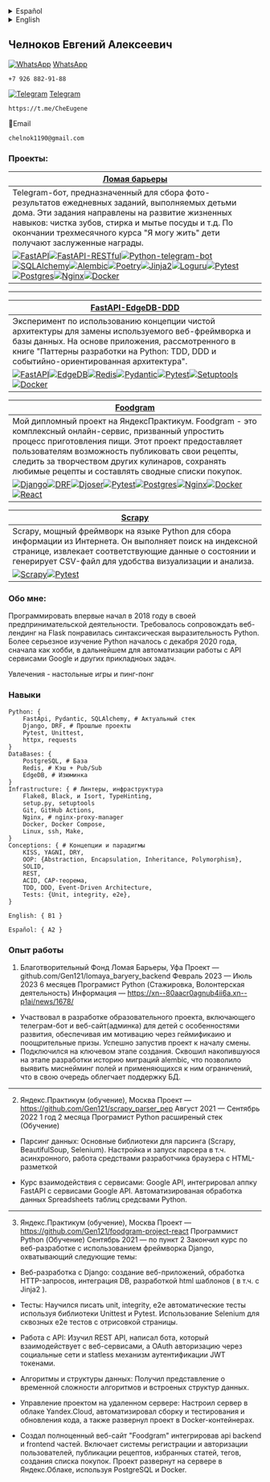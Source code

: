 <details>
  <summary>Español</summary>

## Chelnokov Eugeny
[WhatsApp](https://wa.me/qr/L5UWXBK4PVP5N1)  
```
+7 926 882-91-88
```

[Telegram](https://t.me/CheEugene)
```
https://t.me/CheEugene
```

:email: Correo electrónico
```
chelnok1190@gmail.com
```


### About Me:
Comencé a programar por primera vez en 2018 en mi emprendimiento. Se requería mantener un weblending en Flask me gustó la expresividad sintáctica de Python.
Estudio más serio de Python comenzó en diciembre de 2020, primero como un hobby, más tarde para automatizar el trabajo con los servicios de Google API y otras tareas aplicadas.

Aficiones - juegos de mesa y ping pong.

### Habilidades
```
Python: {
    FastApi, Pydantic, SQLAlchemy, ## Pila actual
    Django, DRF, ### Proyectos anteriores
    Pytest, Unittest,
    httpx, requests
}
Bases de datos: {
    PostgreSQL, # Base de datos
    Redis, # Caché + Pub/Sub
    EdgeDB, # Raisin
}
Infraestructura: { # Linters, Infraestructura
    Flake8, Black, e Isort, TypeHinting,
    setup.py, setuptools
    Git, GitHub Acciones,
    Nginx, # nginx-proxy-manager
    Docker, Docker Compose,
    Linux, ssh, Make,
}
Conceptos: { # Conceptos y paradigmas
    BESO, YAGNI, SECO,
    POO: { # Abstracción, Encapsulación, Herencia, Polimorfismo},
    SOLID,
    REST,
    ACID, Teorema CAP,
    TDD, DDD, Arquitectura dirigida por eventos,
    Pruebas: {Unidad, integridad, e2e},
}

English: { B1 }

Español: { A2 }
```

### Proyecto en curso
Un experimento para utilizar el concepto de arquitectura limpia para reemplazar el framework web y la base de datos en uso.
[FastAPI-EdgeDB-DDD](https://github.com/Gen121/Fastapi-EdgeDB-DDD)


### Experiencia laboral
1. Fundación benéfica Rompiendo Barreras, Ufa. 
Proyecto - github.com/Gen121/lomaya_baryery_backend
Febrero 2023 - Julio 2023 6 meses
Programador Python (Prácticas, Voluntariado)
Información - https://xn--80aacr0agnub4ii6a.xn--p1ai/news/1678/

- Participé en el desarrollo de un proyecto educativo que incluía un bot de telegram y un sitio web(admin) para niños con necesidades especiales, proporcionándoles motivación a través de la gamificación y premios de incentivo. Lanzamiento con éxito del proyecto a tiempo para el inicio del turno.
- Conectados en una fase clave de la creación. Aplastado el historial acumulado de migraciones del alambique durante la fase de desarrollo, lo que permite identificar los errores de denominación de los campos y las restricciones aplicadas a los mismos, lo que a su vez facilita el mantenimiento de la BD.
---

2. Yandex.Praktikum (formación), Moscú
Proyecto - https://github.com/Gen121/scrapy_parser_pep
Agosto 2021 - Septiembre 2022 1 año 2 meses
Programador Python Extended Stack (Formación)

- Análisis de datos: Bibliotecas básicas de análisis (Scrapy, BeautifulSoup, Selenium). Configuración y ejecución de un analizador sintáctico, incluido analizador asíncrono, trabajo con marcado HTML utilizando herramientas de desarrollador de navegador.

- Curso de interacción con los servicios: Google API, integrado FastAPI appku con los servicios de Google API. Procesamiento automatizado de datos de tablas de hojas de cálculo con herramientas de Python.
---

3. Yandex.Praktikum (formación), Moscú.
Proyecto - https://github.com/Gen121/foodgram-project-react
Programador Python (Formación)
Septiembre 2021 - al punto 2 Completado un curso sobre desarrollo web utilizando Django framework, que abarca los siguientes temas:

- Desarrollo web con Django: creación de aplicaciones web, manejo de peticiones HTTP, integración DB, desarrollo de plantillas html ( incluyendo c Jinja2).

- Pruebas: Aprender a escribir pruebas automatizadas unitarias, de integridad y e2e utilizando las librerías Unittest y Pytest. Uso de Selenium para pruebas e2e de extremo a extremo con renderizado de páginas.

- Trabajo con APIs: Aprendí REST API, escribí un bot que interactúa con servicios web, y autorización OAuth a través de redes sociales y mecanismo de autenticación sin estado JWT tokens.

- Algoritmos y estructuras de datos: Comprensión de la complejidad temporal de los algoritmos y las estructuras de datos integradas.

- Gestión de proyectos en un servidor remoto: Configuración de un servidor en Yandex.Cloud, construcción y pruebas automatizadas y actualizaciones de código, y despliegue del proyecto en contenedores Docker.

- Creación de un sitio web completo "Foodgram" integrando partes de backend y frontend api. Incluye sistemas de registro y autorización de usuarios, publicación de recetas, artículos favoritos, etiquetas, creación de listas de la compra. El proyecto está desplegado en un servidor en Yandex.Cloud usando PostgreSQL y Docker.

</details>




<details>
  <summary>English</summary>

## Chelnokov Evgeny Alekseevich
[WhatsApp](https://wa.me/qr/L5UWXBK4PVP5N1)  
```
+7 926 882-91-88
```

[Telegram](https://t.me/CheEugene)
```
https://t.me/CheEugene
```

:email:Email
```
chelnok1190@gmail.com
```


### About Me:
Started programming for the first time in 2018 in my entrepreneurial endeavors. Was required to maintain a weblending in Flask liked the syntactic expressiveness of Python.
More serious study of Python began in December 2020, first as a hobby, later to automate work with Google API services and other applied tasks.

Hobbies - board games and ping pong.

### Skills
```
Python: {
    FastApi, Pydantic, SQLAlchemy, # Actual stack
    Django, DRF, ### Past projects
    Pytest, Unittest,
    httpx, requests
}
DataBases: {
    PostgreSQL, # Database
    Redis, # Cache + Pub/Sub
    EdgeDB, # Raisin
}
Infrastructure: { # Linters, Infrastructure
    Flake8, Black, and Isort, TypeHinting,
    setup.py, setuptools
    Git, GitHub Actions,
    Nginx, # nginx-proxy-manager
    Docker, Docker Compose,
    Linux, ssh, Make,
}
Conceptions: { # Concepts and paradigms
    KISS, YAGNI, DRY,
    OOP: { # Abstraction, Encapsulation, Inheritance, Polymorphism},
    SOLID,
    REST,
    ACID, CAP Theorem,
    TDD, DDD, Event-Driven Architecture,
    Tests: {Unit, integrity, e2e},
}

English: { B1 }

Español: { A2 }
```

### Project in progress
An experiment to use the concept of clean architecture to replace the web framework and database in use.
[FastAPI-EdgeDB-DDD](https://github.com/Gen121/Fastapi-EdgeDB-DDD)


### Work Experience
1. Charitable Foundation Breaking Barriers, Ufa. 
Project - github.com/Gen121/lomaya_baryery_backend
February 2023 - July 2023 6 months
Python Programmer (Internship, Volunteering)
Information - https://xn--80aacr0agnub4ii6a.xn--p1ai/news/1678/

- Participated in the development of an educational project including a telegram bot and website(admin) for children with developmental disabilities, providing them with motivation through gamification and incentive prizes. Successfully launched the project in time for the start of the shift.
- Connected at a key stage of creation. Squashed the accumulated history of alembic migrations during the development phase, allowing for the identification of misnaming of fields and the constraints applied to them, which in turn facilitates database maintenance.
---

2. Yandex.Praktikum (training), Moscow
Project - https://github.com/Gen121/scrapy_parser_pep
August 2021 - September 2022 1 year 2 months
Python Extended Stack Programmer (Training)

- Data parsing: Basic parsing libraries (Scrapy, BeautifulSoup, Selenium). Setting up and running a parser, including asynchronous parser, working with HTML markup using browser developer tools

- Interaction with services: Google API, integrated FastAPI appku with Google API services. Automated processing of Spreadsheets table data with Python tools.
---

3. Yandex.Praktikum (training), Moscow.
Project - https://github.com/Gen121/foodgram-project-react
Python Programmer (Training)
September 2021 - to point 2 Completed a course on web development using Django framework, covering the following topics:

- Web development with Django: creating web applications, handling HTTP requests, DB integration, html template development ( including c Jinja2 ).

- Tests: Learned to write unit, integrity, e2e automated tests using Unittest and Pytest libraries. Using Selenium for end-to-end e2e tests with page rendering.

- Working with APIs: Learned REST API, wrote a bot that interacts with web services, and OAuth authorization through social networks and statless authentication mechanism JWT tokens.

- Algorithms and Data Structures: Gained an understanding of the time complexity of algorithms and embedded data structures.

- Project management on a remote server: Configured a server in Yandex.Cloud, automated building and testing and code updates, and deployed the project in Docker containers.

- Created a full-fledged website "Foodgram" integrating api backend and frontend parts. Includes user registration and authorization systems, publication of recipes, favorite articles, tags, creation of shopping list. The project is deployed on a server in Yandex.Cloud using PostgreSQL and Docker.

</details>





## Челноков Евгений Алексеевич
[![WhatsApp][WhatsApp-badge]][WhatsApp-url] [WhatsApp](https://wa.me/qr/L5UWXBK4PVP5N1)
```
+7 926 882-91-88
```

[![Telegram][Telegram-badge]][Telegram-url] [Telegram](https://t.me/CheEugene)
```
https://t.me/CheEugene
```

:email:Email
```
chelnok1190@gmail.com
```
### Проекты: <!-- [![][-badge]][-url] -->

| [Ломая барьеры](https://github.com/Gen121/lomaya_baryery_backend/edit/develop/README.md) |
|-------------|
| Telegram-бот, предназначенный для сбора фото-результатов ежедневных заданий, выполняемых детьми дома. Эти задания направлены на развитие жизненных навыков: чистка зубов, стирка и мытье посуды и т.д. По окончании трехмесячного курса "Я могу жить" дети получают заслуженные награды.
 [![FastAPI][FastAPI-badge]][FastAPI-url][![FastAPI-RESTful][FastAPI-RESTful-badge]][FastAPI-RESTful-url][![Python-telegram-bot][Python-telegram-bot-badge]][Python-telegram-bot-url][![SQLAlchemy][SQLAlchemy-badge]][SQLAlchemy-url][![Alembic][Alembic-badge]][Alembic-url][![Poetry][Poetry-badge]][Poetry-url][![Jinja2][Jinja2-badge]][Jinja2-url][![Loguru][Loguru-badge]][Loguru-url][![Pytest][Pytest-badge]][Pytest-url][![Postgres][Postgres-badge]][Postgres-url][![Nginx][Nginx-badge]][Nginx-url][![Docker][Docker-badge]][Docker-url]|
---

| [FastAPI-EdgeDB-DDD](https://github.com/Gen121/Fastapi-EdgeDB-DDD) |
|-------------|
| Эксперимент по использованию концепции чистой архитектуры для замены используемого веб-фреймворка и базы данных. На основе приложения, рассмотренного в книге "Паттерны разработки на Python: TDD, DDD и событийно-ориентированная архитектура".
[![FastAPI][FastAPI-badge]][FastAPI-url][![EdgeDB][EdgeDB-badge]][EdgeDB-url][![Redis][Redis-badge]][Redis-url][![Pydantic][Pydantic-badge]][Pydantic-url][![Pytest][Pytest-badge]][Pytest-url][![Setuptools][Setuptools-badge]][Setuptools-url][![Docker][Docker-badge]][Docker-url]|


| [Foodgram](https://github.com/Gen121/foodgram-project-react) |
|-------------|
| Мой дипломный проект на ЯндексПрактикум. Foodgram - это комплексный онлайн-сервис, призванный упростить процесс приготовления пищи. Этот проект предоставляет пользователям возможность публиковать свои рецепты, следить за творчеством других кулинаров, сохранять любимые рецепты и составлять сводные списки покупок.
[![Django][Django-badge]][Django-url][![DRF][DRF-badge]][DRF-url][![Djoser][Djoser-badge]][Djoser-url][![Pytest][Pytest-badge]][Pytest-url][![Postgres][Postgres-badge]][Postgres-url][![Nginx][Nginx-badge]][Nginx-url][![Docker][Docker-badge]][Docker-url][![React][React-badge]][React-url]|

| [Scrapy](https://github.com/Gen121/scrapy_parser_pep) |
|-------------|
| Scrapy, мощный фреймворк на языке Python для сбора информации из Интернета. Он выполняет поиск на индексной странице, извлекает соответствующие данные о состоянии и генерирует CSV-файл для удобства визуализации и анализа.
[![Scrapy][Scrapy-badge]][Scrapy-url][![Pytest][Pytest-badge]][Pytest-url]|


### Обо мне:
Программировать впервые начал в 2018 году в своей предпринимательской деятельности. Требовалось сопровождать веб-лендинг на Flask понравилась синтаксическая выразительность Python.
Более серьезное изучение Python началось с декабря 2020 года, сначала как хобби, в дальнейшем для автоматизации работы с API сервисами Google и других прикладноых задач.

Увлечения - настольные игры и пинг-понг

### Навыки
```
Python: {
    FastApi, Pydantic, SQLAlchemy, # Актуальный стек
    Django, DRF, # Прошлые проекты
    Pytest, Unittest,
    httpx, requests
}
DataBases: {
    PostgreSQL, # База
    Redis, # Кэш + Pub/Sub
    EdgeDB, # Изюминка
}
Infrastructure: { # Линтеры, инфраструктура
    Flake8, Black, и Isort, TypeHinting,
    setup.py, setuptools
    Git, GitHub Actions,
    Nginx, # nginx-proxy-manager
    Docker, Docker Compose,
    Linux, ssh, Make,
}
Conceptions: { # Концепции и парадигмы
    KISS, YAGNI, DRY,
    OOP: {Abstraction, Encapsulation, Inheritance, Polymorphism},
    SOLID,
    REST,
    ACID, CAP-теорема,
    TDD, DDD, Event-Driven Architecture,
    Tests: {Unit, integrity, e2e},
}

English: { B1 }

Español: { A2 }
```



### Опыт работы
1. Благотворительный Фонд Ломая Барьеры, Уфа 
Проект — github.com/Gen121/lomaya_baryery_backend
Февраль 2023 — Июль 2023 6 месяцев
Програмист Python (Стажировка, Волонтерская деятельность)
Информация — https://xn--80aacr0agnub4ii6a.xn--p1ai/news/1678/

- Участвовал в разработке образовательного проекта, включающего телеграм-бот и веб-сайт(админка) для детей с особенностями развития, обеспечивая им мотивацию через геймификаию и поощрительные призы. Успешно запустив проект к началу смены.
- Подключился на ключевом этапе создания. Сквошил накопившуюся на этапе разработки историю миграций alembic, что позволило выявить миснейминг полей и применяющихся к ним ограничений, что в свою очередь облегчает поддержку БД.
---

2. Яндекс.Практикум (обучение), Москва
Проект — https://github.com/Gen121/scrapy_parser_pep
Август 2021 — Сентябрь 2022 1 год 2 месяца
Програмист Python расширеный стек (Обучение)

- Парсинг данных: Основные библиотеки для парсинга (Scrapy, BeautifulSoup, Selenium). Настройка и запуск парсера в т.ч. асинхронного, работа средствами разработчика браузера с HTML-разметкой

- Курс взаимодействия с сервисами: Google API, интегрировал аппку FastAPI с сервисами Google API. Автоматизированая обработка данных Spreadsheets таблиц средсвами Python.
---

3. Яндекс.Практикум (обучение), Москва
Проект — https://github.com/Gen121/foodgram-project-react
Программист Python (Обучение)
Сентябрь 2021 — по пункт 2 Закончил курс по веб-разработке с использованием фреймворка Django, охватывающий следующие темы:

- Веб-разработка с Django: создание веб-приложений, обработка HTTP-запросов, интеграция DB, разработкой html шаблонов ( в т.ч. c Jinja2 ).

- Тесты: Научился писать unit, integrity, e2e автоматические тесты используя библиотеки Unittest и Pytest. Использование Selenium для сквозных e2e тестов с отрисовкой страницы.

- Работа с API: Изучил REST API, написал бота, который взаимодействует с веб-сервисами, а OAuth авторизацию через социальные сети и statless механизм аутентификации JWT токенами.

- Алгоритмы и структуры данных: Получил представление о временной сложности алгоритмов и встроеных структур данных.

- Управление проектом на удаленном сервере: Настроил сервер в облаке Yandex.Cloud, автоматизировал сборку и тестирования и обновления кода, а также развернул проект в Docker-контейнерах.

- Создал полноценный веб-сайт "Foodgram" интегрировав api backend и frontend частей. Включает системы регистрации и авторизации пользователей, публикации рецептов, избранных статей, тегов, создания списка покупок. Проект развернут на сервере в Яндекс.Облаке, используя PostgreSQL и Docker.

<!-- MARKDOWN LINKS & BADGES  [![][-badge]][-url]   -->

[FastAPI-url]: https://fastapi.tiangolo.com/
[FastAPI-badge]: https://img.shields.io/badge/FastAPI-005571?style=for-the-badge&logo=fastapi

[Django-url]: https://www.django-rest-framework.org/
[Django-badge]: https://img.shields.io/badge/django-0c4b33?style=for-the-badge&logo=django&logoColor=ffffff

[DRF-url]: https://www.djangoproject.com/
[DRF-badge]: https://img.shields.io/badge/Django%20REST%20framework-2c2c2c?style=for-the-badge&logo=django&logoColor=900202

[Djoser-url]: https://github.com/sunscrapers/djoser
[Djoser-badge]: https://img.shields.io/badge/Djoser-2c2c2c?style=for-the-badge&logo=django&logoColor=900202

[Python-telegram-bot-url]: https://github.com/python-telegram-bot/python-telegram-bot
[Python-telegram-bot-badge]: https://img.shields.io/badge/python--telegram--bot-2CA5E0?style=for-the-badge&logo=python

[Postgres-url]: https://www.postgresql.org/
[Postgres-badge]: https://img.shields.io/badge/postgres-%23316192.svg?style=for-the-badge&logo=postgresql&logoColor=white

[Nginx-url]: https://nginx.org
[Nginx-badge]: https://img.shields.io/badge/nginx-%23009639.svg?style=for-the-badge&logo=nginx&logoColor=white

[Redis-url]: https://redis.com/
[Redis-badge]: https://img.shields.io/badge/redis-%23DD0031.svg?style=for-the-badge&logo=redis&logoColor=white

[SQLAlchemy-url]: https://sqlalchemy.org/
[SQLAlchemy-badge]: https://img.shields.io/badge/sqlalchemy-778877?style=for-the-badge&logo=python&logoColor=d71f00

[Alembic-url]: https://sqlalchemy.org/
[Alembic-badge]: https://img.shields.io/badge/alembic-778877?style=for-the-badge&logo=python&logoColor=d71f00

[WhatsApp-url]: https://wa.me/qr/L5UWXBK4PVP5N1
[WhatsApp-badge]: https://img.shields.io/badge/WhatsApp-25D366?style=for-the-badge&logo=whatsapp&logoColor=white

[Telegram-url]: https://https://t.me/CheEugene
[Telegram-badge]: https://img.shields.io/badge/Telegram-2CA5E0?style=for-the-badge&logo=telegram&logoColor=white

[Docker-url]: https://www.docker.com/
[Docker-badge]: https://img.shields.io/badge/docker-%230db7ed.svg?style=for-the-badge&logo=docker&logoColor=white

[GitHub-Actions-url]: https://github.com/features/actions
[GitHub-Actions-badge]: https://img.shields.io/badge/github%20actions-%232671E5.svg?style=for-the-badge&logo=githubactions&logoColor=white

[Poetry-url]: https://python-poetry.org/
[Poetry-badge]: https://img.shields.io/badge/Poetry-5a7db3?style=for-the-badge&logo=python&logoColor=00c9f6

[FastAPI-RESTful-url]: https://fastapi-restful.netlify.app/
[FastAPI-RESTful-badge]: https://img.shields.io/badge/FastAPI%20RESTful-4cae4f?style=for-the-badge&logo=fastapi&logoColor=white

[Jinja2-url]: https://pypi.org/project/Jinja2/
[Jinja2-badge]: https://img.shields.io/badge/Jinja2-373737?style=for-the-badge&logo=python&logoColor=a81b1b

[Loguru-url]: https://github.com/Delgan/loguru
[Loguru-badge]: https://img.shields.io/badge/Loguru-333333?style=for-the-badge&logo=python&logoColor=f99e2b

[EdgeDB-url]: https://www.edgedb.com/
[EdgeDB-badge]: https://img.shields.io/badge/Edge-DB-0CCB93?style=for-the-badge

[Pydantic-url]: https://docs.pydantic.dev/latest/
[Pydantic-badge]: https://img.shields.io/badge/pydantic-e92063?style=for-the-badge&logo=python&logoColor=ffffff


[Pytest-url]: https://docs.pytest.org/en/7.4.x/
[Pytest-badge]: https://img.shields.io/badge/pytest-696969?style=for-the-badge&logo=python&logoColor=6fc8ee

[Setuptools-url]: https://github.com/pypa/setuptools
[Setuptools-badge]: https://img.shields.io/badge/setuptools-6a6a6a?style=for-the-badge&logo=python&logoColor=ffe244

[React-url]: https://react.dev/
[React-badge]: https://img.shields.io/badge/react-%2320232a.svg?style=for-the-badge&logo=react&logoColor=%2361DAFB

[Scrapy-url]: https://scrapy.org/
[Scrapy-badge]: https://img.shields.io/badge/Scrapy-60a839?style=for-the-badge&logo=python&logoColor=d1d2d3
